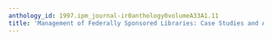 ```yaml
---
anthology_id: 1997.ipm_journal-ir0anthology0volumeA33A1.11
title: 'Management of Federally Sponsored Libraries: Case Studies and Analysis'
---
```

